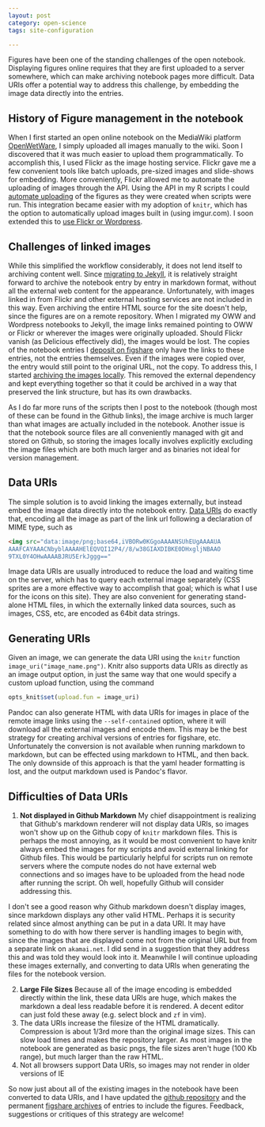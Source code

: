 ```yaml
---
layout: post
category: open-science
tags: site-configuration

---
```



Figures have been one of the standing challenges of the open notebook.  Displaying figures online requires that they are first uploaded to a server somewhere, which can make archiving notebook pages more difficult.  Data URIs offer a potential way to address this challenge, by embedding the image data directly into the entries.  

## History of Figure management in the notebook

When I first started an open online notebook on the MediaWiki platform [OpenWetWare](http://openwetware.org/wiki/User:Carl_Boettiger), I simply uploaded all images manually to the wiki. Soon I discovered that it was much easier to upload them programmatically.  To accomplish this, I used Flickr as the image hosting service.  Flickr gave me a few convenient tools like batch uploads, pre-sized images and slide-shows for embedding.  More conveniently, Flickr allowed me to automate the uploading of images through the API.  Using the API in my R scripts I could [automate uploading](http://www.carlboettiger.info/2010/12/10/socialr-an-r-package-to-track-the-status-of-computations-with-social-network-tools.html) of the figures as they were created when scripts were run.   This integration became easier with my adoption of `knitr`, which has the option to automatically upload images built in (using imgur.com).  I soon extended this to [use Flickr or Wordpress](http://www.carlboettiger.info/2012/02/28/knitr-with-flickr-and-wordpress.html).

## Challenges of linked images

While this simplified the workflow considerably, it does not lend itself to archiving content well.  Since [migrating to Jekyll](http://www.carlboettiger.info/2012/09/19/migrating-from-wordpress-to-jekyll.html), it is relatively straight forward to archive the notebook entry by entry in markdown format, without all the external web content for the appearance.  Unfortunately, with images linked in from Flickr and other external hosting services are not included in this way.  Even archiving the entire HTML source for the site doesn't help, since the figures are on a remote repository.  When I migrated my OWW and Wordpress notebooks to Jekyll, the image links remained pointing to OWW or Flickr or wherever the images were originally uploaded.  Should Flickr vanish (as Delicious effectively did), the images would be lost.  The copies of the notebook entries I [deposit on figshare]() only have the links to these entries, not the entries themselves.  Even if the images were copied over, the entry would still point to the original URL, not the copy.  To address this, I started [archiving the images locally](http://www.carlboettiger.info/2012/11/30/Note-on-notebook-figures.html). This removed the external dependency and kept everything together so that it could be archived in a way that preserved the link structure, but has its own drawbacks.   

As I do far more runs of the scripts then I post to the notebook (though most of these can be found in the Github links), the image archive is much larger than what images are actually included in the notebook. Another issue is that the notebook source files are all conveniently managed with git and stored on Github, so storing the images locally involves explicitly excluding the image files which are both much larger and as binaries not ideal for version management.  

## Data URIs

The simple solution is to avoid linking the images externally, but instead embed the image data directly into the notebook entry.  [Data URIs](http://en.wikipedia.org/wiki/Data_URI_scheme) do exactly that, encoding all the image as part of the link url following a declaration of MIME type, such as

```html
<img src="data:image/png;base64,iVBORw0KGgoAAAANSUhEUgAAAAUA
AAAFCAYAAACNbyblAAAAHElEQVQI12P4//8/w38GIAXDIBKE0DHxgljNBAAO
9TXL0Y4OHwAAAABJRU5ErkJggg==" 
```

Image data URIs are usually introduced to reduce the load and waiting time on the server, which has to query each external image separately (CSS sprites are a more effective way to accomplish that goal; which is what I use for the icons on this site).  They are also convenient for generating stand-alone HTML files, in which the externally linked data sources, such as images, CSS, etc, are encoded as 64bit data strings.  


## Generating URIs 

Given an image, we can generate the data URI using the `knitr` function `image_uri("image_name.png")`.  Knitr also supports data URIs as directly as an image output option, in just the same way that one would specify a custom upload function, using the command

```r
opts_knit$set(upload.fun = image_uri)
```

Pandoc can also generate HTML with data URIs for images in place of the remote image links using the `--self-contained` option, where it will download all the external images and encode them.  This may be the best strategy for creating archival versions of entries for figshare, etc.  Unfortunately the conversion is not available when running markdown to markdown, but can be effected using markdown to HTML, and then back.  The only downside of this approach is that the yaml header formatting is lost, and the output markdown used is Pandoc's flavor.


## Difficulties of Data URIs

1. **Not displayed in Github Markdown** My chief disappointment is realizing that Github's markdown renderer will not display data URIs, so images won't show up on the Github copy of `knitr` markdown files.  This is perhaps the most annoying, as it would be most convenient to have knitr always embed the images for my scripts and avoid external linking for Github files.  This would be particularly helpful for scripts run on remote servers where the compute nodes do not have external web connections and so images have to be uploaded from the head node after running the script.  Oh well, hopefully Github will consider addressing this.   

I don't see a good reason why Github markdown doesn't display images, since markdown displays any other valid HTML.  Perhaps it is security related since almost anything can be put in a data URI.  It may have something to do with how there server is handling images to begin with, since the images that are displayed come not from the original URL but from a separate link on `akamai.net`.  I did send in a suggestion that they address this and was told they would look into it.   Meanwhile I will continue uploading these images externally, and converting to data URIs when generating the files for the notebook version. 

2. **Large File Sizes** Because all of the image encoding is embedded directly within the link, these data URIs are huge, which makes the markdown a deal less readable before it is rendered.  A decent editor can just fold these away (e.g. select block and `zf` in vim).  
3. The data URIs increase the filesize of the HTML dramatically.  Compression is about 1/3rd more than the original image sizes.  This can slow load times and makes the repository larger.  As most images in the notebook are generated as basic pngs, the file sizes aren't huge (100 Kb range), but much larger than the raw HTML.  
4. Not all browsers support Data URIs, so images may not render in older versions of IE 

So now just about all of the existing images in the notebook have been converted to data URIs, and I have updated the [github repository](https://github.com/cboettig/labnotebook/blob/master/_posts/) and the permanent [figshare archives](http://figshare.com/authors/Carl%20Boettiger/96387) of entries to include the figures.  Feedback, suggestions or critiques of this strategy are welcome!
